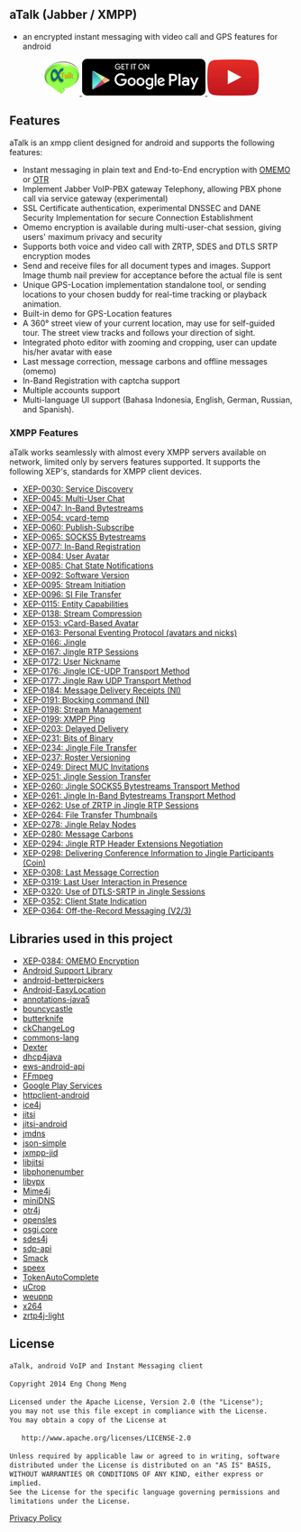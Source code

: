 ## aTalk (Jabber / XMPP)
- an encrypted instant messaging with video call and GPS features for android

<p align="center">
    <a href="http://atalk.sytes.net">
        <img src="./art/atalk.png" alt="aTalk">
    </a>
    <a href="https://play.google.com/store/apps/details?id=org.atalk.android&hl=en">
        <img src="./art/google_play.png" alt="Google PlayStore">
    </a>
    <a href="https://www.youtube.com/watch?v=9w5WwphzgBc">
        <img src="./art/youtube.png" alt="YouTube">
    </a>
</p>

## Features
aTalk is an xmpp client designed for android and supports the following features:
* Instant messaging in plain text and End-to-End encryption with [OMEMO](http://conversations.im/omemo/) or [OTR](https://otr.cypherpunks.ca/)
* Implement Jabber VoIP-PBX gateway Telephony, allowing PBX phone call via service gateway (experimental)
* SSL Certificate authentication, experimental DNSSEC and DANE Security Implementation for secure Connection Establishment
* Omemo encryption is available during multi-user-chat session, giving users' maximum privacy and security
* Supports both voice and video call with ZRTP, SDES and DTLS SRTP encryption modes
* Send and receive files for all document types and images. Support Image thumb nail preview for acceptance before the actual file is sent
* Unique GPS-Location implementation standalone tool, or sending locations to your chosen buddy for real-time tracking or playback animation.
* Built-in demo for GPS-Location features
* A 360° street view of your current location, may use for self-guided tour. The street view tracks and follows your direction of sight.
* Integrated photo editor with zooming and cropping, user can update his/her avatar with ease
* Last message correction, message carbons and offline messages (omemo)
* In-Band Registration with captcha support
* Multiple accounts support
* Multi-language UI support (Bahasa Indonesia, English, German, Russian, and Spanish). 

### XMPP Features

aTalk works seamlessly with almost every XMPP servers available on network, limited only by servers features supported.
It supports the following XEP's, standards for XMPP client devices.

* [XEP-0030: Service Discovery](https://xmpp.org/extensions/xep-0030.html)
* [XEP-0045: Multi-User Chat](https://xmpp.org/extensions/xep-0045.html)
* [XEP-0047: In-Band Bytestreams](https://xmpp.org/extensions/xep-00047.html)
* [XEP-0054: vcard-temp](https://xmpp.org/extensions/xep-0054.html)
* [XEP-0060: Publish-Subscribe](https://xmpp.org/extensions/xep-0060.html)
* [XEP-0065: SOCKS5 Bytestreams](https://xmpp.org/extensions/xep-0065.html)
* [XEP-0077: In-Band Registration](https://xmpp.org/extensions/xep-0077.html)
* [XEP-0084: User Avatar](https://xmpp.org/extensions/xep-0084.html)
* [XEP-0085: Chat State Notifications](https://xmpp.org/extensions/xep-0085.html)
* [XEP-0092: Software Version](https://xmpp.org/extensions/xep-0092.html)
* [XEP-0095: Stream Initiation](https://xmpp.org/extensions/xep-0095.html)
* [XEP-0096: SI File Transfer](https://xmpp.org/extensions/xep-0096.html)
* [XEP-0115: Entity Capabilities](https://xmpp.org/extensions/xep-0115.html)
* [XEP-0138: Stream Compression](https://xmpp.org/extensions/xep-0138.html)
* [XEP-0153: vCard-Based Avatar](https://xmpp.org/extensions/xep-0153.html)
* [XEP-0163: Personal Eventing Protocol (avatars and nicks)](https://xmpp.org/extensions/xep-0163.html)
* [XEP-0166: Jingle](https://xmpp.org/extensions/xep-0166.html)
* [XEP-0167: Jingle RTP Sessions](https://xmpp.org/extensions/xep-0167.html)
* [XEP-0172: User Nickname](https://xmpp.org/extensions/xep-0172.html)
* [XEP-0176: Jingle ICE-UDP Transport Method](https://xmpp.org/extensions/xep-0176.html)
* [XEP-0177: Jingle Raw UDP Transport Method](https://xmpp.org/extensions/xep-0177.html)
* [XEP-0184: Message Delivery Receipts (NI)](https://xmpp.org/extensions/xep-0184.html)
* [XEP-0191: Blocking command (NI)](https://xmpp.org/extensions/xep-0191.html)
* [XEP-0198: Stream Management](https://xmpp.org/extensions/xep-0198.html)
* [XEP-0199: XMPP Ping](https://xmpp.org/extensions/xep-0199.html)
* [XEP-0203: Delayed Delivery](https://xmpp.org/extensions/xep-0203.html)
* [XEP-0231: Bits of Binary](https://xmpp.org/extensions/xep-0231.html)
* [XEP-0234: Jingle File Transfer](https://xmpp.org/extensions/xep-0234.html)
* [XEP-0237: Roster Versioning](https://xmpp.org/extensions/xep-0237.html)
* [XEP-0249: Direct MUC Invitations](https://xmpp.org/extensions/xep-0249.html)
* [XEP-0251: Jingle Session Transfer](https://xmpp.org/extensions/xep-0251.html)
* [XEP-0260: Jingle SOCKS5 Bytestreams Transport Method](https://xmpp.org/extensions/xep-0260.html)
* [XEP-0261: Jingle In-Band Bytestreams Transport Method](https://xmpp.org/extensions/xep-0261.html)
* [XEP-0262: Use of ZRTP in Jingle RTP Sessions](https://xmpp.org/extensions/xep-0262.html)
* [XEP-0264: File Transfer Thumbnails](https://xmpp.org/extensions/xep-0264.html)
* [XEP-0278: Jingle Relay Nodes](https://xmpp.org/extensions/xep-0278.html)
* [XEP-0280: Message Carbons](https://xmpp.org/extensions/xep-0280.html)
* [XEP-0294: Jingle RTP Header Extensions Negotiation](https://xmpp.org/extensions/xep-0294.html)
* [XEP-0298: Delivering Conference Information to Jingle Participants (Coin)](https://xmpp.org/extensions/xep-0298.html)
* [XEP-0308: Last Message Correction](https://xmpp.org/extensions/xep-0308.html)
* [XEP-0319: Last User Interaction in Presence](https://xmpp.org/extensions/xep-0319.html)
* [XEP-0320: Use of DTLS-SRTP in Jingle Sessions](https://xmpp.org/extensions/xep-0320.html)
* [XEP-0352: Client State Indication](https://xmpp.org/extensions/xep-052.html)
* [XEP-0364: Off-the-Record Messaging (V2/3)](https://xmpp.org/extensions/xep-0364.html)

Libraries used in this project
------------------------------
* [XEP-0384: OMEMO Encryption](https://xmpp.org/extensions/xep-0384.html)
* [Android Support Library](https://developer.android.com/topic/libraries/support-library/index.html)
* [android-betterpickers](https://github.com/code-troopers/android-betterpickers)
* [Android-EasyLocation](https://github.com/akhgupta/Android-EasyLocation)
* [annotations-java5](https://mvnrepository.com/artifact/org.jetbrains/annotations)
* [bouncycastle](https://github.com/bcgit/bc-java)
* [butterknife](https://github.com/JakeWharton/butterknife)
* [ckChangeLog](https://github.com/cketti/ckChangeLog)
* [commons-lang](http://commons.apache.org/proper/commons-lang/)
* [Dexter](https://github.com/Karumi/Dexter)
* [dhcp4java](https://github.com/ggrandes-clones/dhcp4java)
* [ews-android-api](https://github.com/alipov/ews-android-api)
* [FFmpeg](https://github.com/FFmpeg/FFmpeg)
* [Google Play Services](https://developers.google.com/android/guides/overview)
* [httpclient-android](https://github.com/smarek/httpclient-android)
* [ice4j](https://github.com/jitsi/ice4j)
* [jitsi](https://github.com/jitsi/jitsi)
* [jitsi-android](https://github.com/jitsi/jitsi-android)
* [jmdns](https://github.com/jmdns/jmdns)
* [json-simple](https://github.com/fangyidong/json-simple)
* [jxmpp-jid](https://github.com/igniterealtime/jxmpp)
* [libjitsi](https://github.com/jitsi/libjitsi)
* [libphonenumber](https://github.com/googlei18n/libphonenumber)
* [libvpx](https://github.com/webmproject/libvpx)
* [Mime4j](https://james.apache.org/mime4j/)
* [miniDNS](https://github.com/MiniDNS/minidns)
* [otr4j](https://github.com/jitsi/otr4j)
* [opensles](https://github.com/openssl/openssl )
* [osgi.core](http://grepcode.com/snapshot/repo1.maven.org/maven2/org.osgi/org.osgi.core/6.0.0)
* [sdes4j](https://github.com/ibauersachs/sdes4j)
* [sdp-api](https://mvnrepository.com/artifact/org.opentelecoms.sdp/sdp-api)
* [Smack](https://github.com/igniterealtime/Smack)
* [speex](https://github.com/xiph/speex)
* [TokenAutoComplete](https://github.com/splitwise/TokenAutoComplete)
* [uCrop](https://github.com/Yalantis/uCrop)
* [weupnp](https://github.com/bitletorg/weupnp)
* [x264](http://git.videolan.org/git/x264.git)
* [zrtp4j-light](https://github.com/jitsi/zrtp4j)

License
-------

    aTalk, android VoIP and Instant Messaging client
    
    Copyright 2014 Eng Chong Meng
        
    Licensed under the Apache License, Version 2.0 (the "License");
    you may not use this file except in compliance with the License.
    You may obtain a copy of the License at
    
       http://www.apache.org/licenses/LICENSE-2.0
    
    Unless required by applicable law or agreed to in writing, software
    distributed under the License is distributed on an "AS IS" BASIS,
    WITHOUT WARRANTIES OR CONDITIONS OF ANY KIND, either express or implied.
    See the License for the specific language governing permissions and
    limitations under the License.


[Privacy Policy](http://atalk.sytes.net/privacypolicy.html) 
